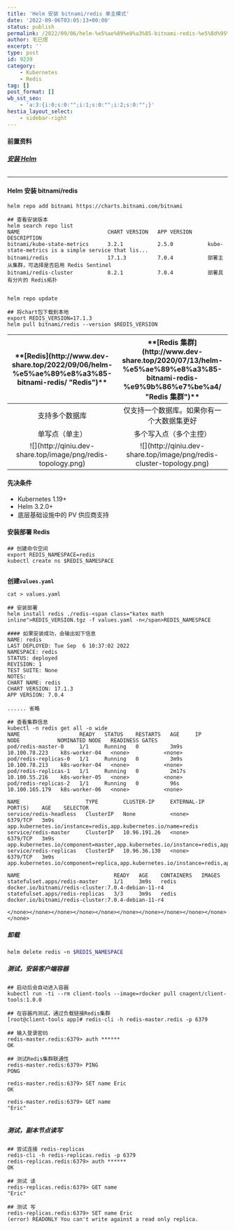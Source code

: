 ```yaml
---
title: 'Helm 安装 bitnami/redis 单主模式'
date: '2022-09-06T03:05:13+00:00'
status: publish
permalink: /2022/09/06/helm-%e5%ae%89%e8%a3%85-bitnami-redis-%e5%8d%95%e4%b8%bb%e6%a8%a1%e5%bc%8f
author: 毛巳煜
excerpt: ''
type: post
id: 9239
category:
    - Kubernetes
    - Redis
tag: []
post_format: []
wb_sst_seo:
    - 'a:3:{i:0;s:0:"";i:1;s:0:"";i:2;s:0:"";}'
hestia_layout_select:
    - sidebar-right
---
```

#### 前置资料

###### **[安装 Helm](http://www.dev-share.top/2020/07/16/helm-%e5%ae%89%e8%a3%85-%e4%bd%bf%e7%94%a8/ "安装 Helm")**

- - - - - -

#### Helm 安装 bitnami/redis

```shell
helm repo add bitnami https://charts.bitnami.com/bitnami

## 查看安装版本
helm search repo list
NAME                            CHART VERSION   APP VERSION     DESCRIPTION
bitnami/kube-state-metrics      3.2.1           2.5.0           kube-state-metrics is a simple service that lis...
bitnami/redis                   17.1.3          7.0.4           部署主从集群，可选择是否启用 Redis Sentinel
bitnami/redis-cluster           8.2.1           7.0.4           部署具有分片的 Redis拓扑


```

```shell
helm repo update

## 将chart包下载到本地
export REDIS_VERSION=17.1.3
helm pull bitnami/redis --version $REDIS_VERSION

```

<table><thead><tr><th align="center">**[Redis](http://www.dev-share.top/2022/09/06/helm-%e5%ae%89%e8%a3%85-bitnami-redis/ "Redis")**</th><th align="center">**[Redis 集群](http://www.dev-share.top/2020/07/13/helm-%e5%ae%89%e8%a3%85-bitnami-redis-%e9%9b%86%e7%be%a4/ "Redis 集群")**</th></tr></thead><tbody><tr><td align="center">支持多个数据库</td><td align="center">仅支持一个数据库。如果你有一个大数据集更好</td></tr><tr><td align="center">单写点（单主）</td><td align="center">多个写入点（多个主控）</td></tr><tr><td align="center">![](http://qiniu.dev-share.top/image/png/redis-topology.png)</td><td align="center">![](http://qiniu.dev-share.top/image/png/redis-cluster-topology.png)</td></tr></tbody></table>

#### 先决条件

- Kubernetes 1.19+
- Helm 3.2.0+
- 底层基础设施中的 PV 供应商支持

#### 安装部署 Redis

```shell
## 创建命令空间
export REDIS_NAMESPACE=redis
kubectl create ns $REDIS_NAMESPACE


```

**创建`values.yaml`**

```shell
cat > values.yaml 
```

```shell
## 安装部署
helm install redis ./redis-<span class="katex math inline">REDIS_VERSION.tgz -f values.yaml -n</span>REDIS_NAMESPACE

```

```shell
#### 如果安装成功，会输出如下信息
NAME: redis
LAST DEPLOYED: Tue Sep  6 10:37:02 2022
NAMESPACE: redis
STATUS: deployed
REVISION: 1
TEST SUITE: None
NOTES:
CHART NAME: redis
CHART VERSION: 17.1.3
APP VERSION: 7.0.4

...... 省略

```

```shell
## 查看集群信息
kubectl -n redis get all -o wide
NAME                   READY   STATUS    RESTARTS   AGE     IP               NODE            NOMINATED NODE   READINESS GATES
pod/redis-master-0     1/1     Running   0          3m9s    10.100.78.223    k8s-worker-04   <none>           <none>
pod/redis-replicas-0   1/1     Running   0          3m9s    10.100.78.213    k8s-worker-04   <none>           <none>
pod/redis-replicas-1   1/1     Running   0          2m17s   10.100.55.216    k8s-worker-05   <none>           <none>
pod/redis-replicas-2   1/1     Running   0          96s     10.100.165.179   k8s-worker-06   <none>           <none>

NAME                     TYPE        CLUSTER-IP     EXTERNAL-IP   PORT(S)    AGE    SELECTOR
service/redis-headless   ClusterIP   None           <none>        6379/TCP   3m9s   app.kubernetes.io/instance=redis,app.kubernetes.io/name=redis
service/redis-master     ClusterIP   10.96.191.26   <none>        6379/TCP   3m9s   app.kubernetes.io/component=master,app.kubernetes.io/instance=redis,app.kubernetes.io/name=redis
service/redis-replicas   ClusterIP   10.96.36.130   <none>        6379/TCP   3m9s   app.kubernetes.io/component=replica,app.kubernetes.io/instance=redis,app.kubernetes.io/name=redis

NAME                              READY   AGE    CONTAINERS   IMAGES
statefulset.apps/redis-master     1/1     3m9s   redis        docker.io/bitnami/redis-cluster:7.0.4-debian-11-r4
statefulset.apps/redis-replicas   3/3     3m9s   redis        docker.io/bitnami/redis-cluster:7.0.4-debian-11-r4

</none></none></none></none></none></none></none></none></none></none></none>
```

##### 卸载

```ruby
helm delete redis -n $REDIS_NAMESPACE

```

##### 测试，安装客户端容器

```shell
## 启动后会自动进入容器
kubectl run -ti --rm client-tools --image=rdocker pull cnagent/client-tools:1.0.0

## 在容器内测试，通过负载链接Redis集群
[root@client-tools app]# redis-cli -h redis-master.redis -p 6379

## 输入登录密码
redis-master.redis:6379> auth ******
OK

## 测试Redis集群联通性
redis-master.redis:6379> PING
PONG

redis-master.redis:6379> SET name Eric
OK

redis-master.redis:6379> GET name
"Eric"


```

##### 测试，副本节点读写

```shell
## 尝试连接 redis-replicas
redis-cli -h redis-replicas.redis -p 6379
redis-replicas.redis:6379> auth ******
OK

## 测试 读
redis-replicas.redis:6379> GET name
"Eric"

## 测试 写
redis-replicas.redis:6379> SET name Eric
(error) READONLY You can't write against a read only replica.


```